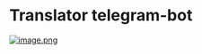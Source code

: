 # Translator telegram-bot 
[![image.png](https://i.postimg.cc/sg0gL2p1/image.png)](https://postimg.cc/3kmh4YfH)

